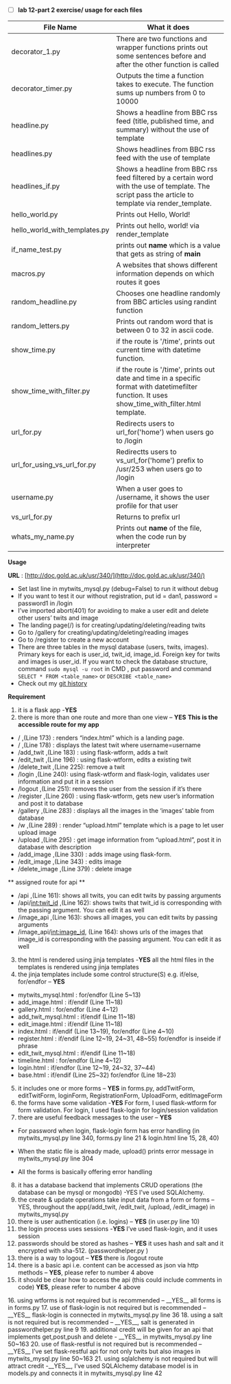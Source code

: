 * [ ]  **lab 12-part 2 exercise/ usage for each files**

| File Name | What it does |
| ------ | ------ |
| decorator_1.py | There are two functions and wrapper functions prints out some sentences before and after the other function is called |
| decorator_timer.py |Outputs the time a function takes to execute. The function sums up numbers from 0 to 10000| 
| headline.py | Shows a headline from BBC rss feed (title, published time, and summary) without the use of template |
| headlines.py | Shows headlines from BBC rss feed with the use of template|
| headlines_if.py | Shows a headline from BBC rss feed filtered by a certain word with the use of template. The script pass the article to template via render_template.| 
| hello_world.py | Prints out Hello, World! |
| hello_world_with_templates.py | Prints out hello, world! via render_template  |
| if_name_test.py | prints out __name__ which is a value that gets as string of  __main__ | 
| macros.py | A websites that shows different information depends on which routes it goes |
| random_headline.py | Chooses one headline randomly from BBC articles using randint function |
| random_letters.py | Prints out random word that is between 0 to 32 in ascii code. | 
| show_time.py | if the route is '/time', prints out current time with datetime function. | 
| show_time_with_filter.py | if the route is '/time', prints out date and time in a specific format with datetimefilter function. It uses show_time_with_filter.html template. | 
| url_for.py | Redirects users to url_for('home') when users go to /login | 
| url_for_using_vs_url_for.py | Redirectts users to vs_url_for('home') prefix to /usr/253 when users go to /login | 
| username.py | When a user goes to /username, it shows the user profile for that user| 
| vs_url_for.py | Returns to prefix url |
| whats_my_name.py | Prints out __name__ of the file, when the code run by interpreter | 

**Usage**


   **URL** : [http://doc.gold.ac.uk/usr/340/](http://doc.gold.ac.uk/usr/340/)
* Set last line in mytwits_mysql.py (debug=False) to run it without debug
* If you want to test it our without registration, put id = dan1, password = password1 in /login 
* I’ve imported abort(401) for avoiding to make a user edit and delete other users’ twits and image
* The landing page(/) is for creating/updating/deleting/reading twits
* Go to /gallery for creating/updating/deleting/reading images
* Go to /register to create a new account
* There are three tables in the mysql database (users, twits, images). Primary keys for each is user_id, twit_id, image_id. Foreign key for twits and images is user_id. If you want to check the database structure, command `sudo mysql -u root` in CMD , put password and command `SELECT * FROM <table_name>` or `DESCRIBE <table_name>`
* Check out my [git history](https://gitlab.doc.gold.ac.uk/skim037/database-and-the-web-term2/commits/master)

**Requirement**
1.	it is a flask app -__YES__
2.	there is more than one route and more than one view – __YES__
**This is the accessible route for my app**
* / ,(Line 173) : renders “index.html” which is a landing page.
* /<username> ,(Line 178) : displays the latest twit where username=username
* /add_twit ,(Line 183) : using flask-wtform, adds a twit
* /edit_twit ,(Line 196) : using flask-wtform, edits a existing twit
* /delete_twit ,(Line 225): remove a twit
* /login ,(Line 240): using flask-wtform and flask-login, validates user information and put it in a session
* /logout ,(Line 251): removes the user from the session if it’s there
* /register ,(Line 260) : using flask-wtform, gets new user’s information and post it to database
* /gallery ,(Line 283) : displays all the images in the ‘images’ table from database
* /w ,(Line 289) : render “upload.html” template which is a page to let user upload image
* /upload ,(Line 295) : get image information from “upload.html”, post it in database with description
* /add_image ,(Line 330) : adds image using flask-form. 
* /edit_image ,(Line 343) : edits image 
* /delete_image ,(Line 379) : delete image

** assigned route for api **
* /api ,(Line 161): shows all twits, you can edit twits by passing arguments
* /api/<int:twit_id> ,(Line 162): shows twits that twit_id is corresponding with the passing argument. You can edit it as well
* /image_api ,(Line 163): shows all images, you can edit twits by passing arguments
* /image_api/<int:image_id>, (Line 164): shows urls of the images that image_id is corresponding with the passing argument. You can edit it as well

3.	the html is rendered using jinja templates -__YES__
all the html files in the templates is rendered using jinja templates
4.	the jinja templates include some control structure(S) e.g. if/else, for/endfor – __YES__
* mytwits_mysql.html : for/endfor (Line 5~13)
* add_image.html : if/endif (Line 11~18)
* gallery.html : for/endfor (Line 4~12)
* add_twit_mysql.html : if/endif (Line 11~18)
* edit_image.html : if/endif (Line 11~18)
* index.html : if/endif (Line 13~19), for/endfor (Line 4~10)
* register.html : if/endif (Line 12~19, 24~31, 48~55) for/endfor is inseide if phrase
* edit_twit_mysql.html : if/endif (Line 11~18)
* timeline.html : for/endfor (Line 4~12)
* login.html : if/endfor (Line 12~19, 24~32, 37~44)
* base.html : if/endif (Line 25~32) for/endfor (Line 18~23)

5.	it includes one or more forms – __YES__
in forms.py, addTwitForm, editTwitForm, loginForm, RegistrationForm, UploadForm, editImageForm
6.	the forms have some validation -__YES__
For form, I used flask-wtform for form validation.
For login, I used flask-login for login/session validation
7.	there are useful feedback messages to the user – __YES__
* For password when login, flask-login form has error handling (in mytwits_mysql.py line 340, forms.py line 21 & login.html line 15, 28, 40) 

*  When the static file is already made, upload() prints error message in mytwits_mysql.py line 304
*  All the forms is basically offering error handling

8.	it has a database backend that implements CRUD operations (the database can be mysql or mongodb) -YES I’ve used SQLAlchemy.
9.	the create & update operations take input data from a form or forms – YES, throughout the app(/add_twit, /edit_twit, /upload, /edit_image) in mytwits_mysql.py
10.	there is user authentication (i.e. logins) – __YES__ (in user.py line 10)
11.	the login process uses sessions -__YES__ I’ve used flask-login, and it uses session
12.	passwords should be stored as hashes – __YES__ it uses hash and salt and it encrypted with sha-512. (passwordhelper.py )
13.	there is a way to logout – __YES__ there is /logout route
14.	there is a basic api i.e. content can be accessed as json via http methods – __YES__, please refer to number 4 above
15.	it should be clear how to access the api (this could include comments in code) __YES__, please refer to number 4 above
<extensions>
16.	using wtforms is not required but is recommended – __YES__ all forms is in forms.py
17.	use of flask-login is not required but is recommended – __YES__ flask-login is connected in mytwits_mysql.py line 36
18.	using a salt is not required but is recommended – __YES__, salt is generated in passwordhelper.py line 9
19.	additional credit will be given for an api that implements get,post,push and delete - __YES__ in mytwits_mysql.py line 50~163
20.	use of flask-restful is not required but is recommended – __YES__ I’ve set flask-restful api for not only twits but also images in mytwits_mysql.py line 50~163
21.	using sqlalchemy is not required but will attract credit -__YES__, I’ve used SQLAlchemy database model is in models.py and connects it in mytwits_mysql.py line 42

